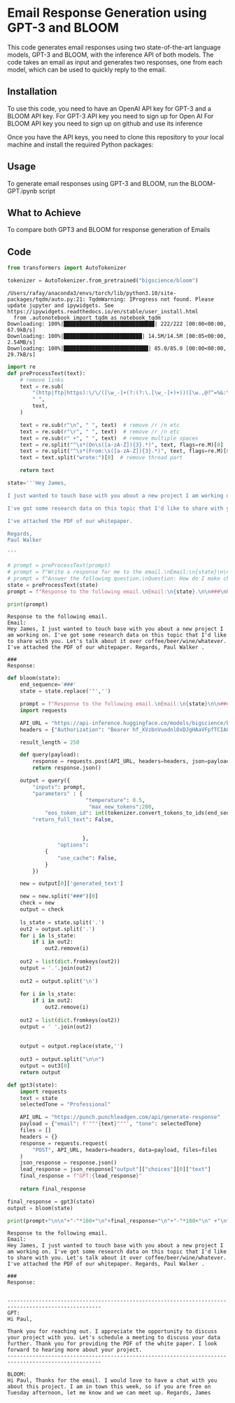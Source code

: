 # Email Response Generation using GPT-3 and BLOOM
This code generates email responses using two state-of-the-art language models, GPT-3 and BLOOM, with the inference API of both models. The code takes an email as input and generates two responses, one from each model, which can be used to quickly reply to the email.

## Installation
To use this code, you need to have an OpenAI API key for GPT-3 and a BLOOM API key. 
For GPT-3 API key you need to sign up for Open AI
For BLOOM API key you need to sign up on github and use its inference

Once you have the API keys, you need to clone this repository to your local machine and install the required Python packages:

## Usage
To generate email responses using GPT-3 and BLOOM, run the BLOOM-GPT.ipynb script


## What to Achieve
To compare both GPT3 and BLOOM for response generation of Emails

## Code

```python
from transformers import AutoTokenizer

tokenizer = AutoTokenizer.from_pretrained("bigscience/bloom")
```

    /Users/rafay/anaconda3/envs/torch/lib/python3.10/site-packages/tqdm/auto.py:21: TqdmWarning: IProgress not found. Please update jupyter and ipywidgets. See https://ipywidgets.readthedocs.io/en/stable/user_install.html
      from .autonotebook import tqdm as notebook_tqdm
    Downloading: 100%|█████████████████████████████| 222/222 [00:00<00:00, 67.9kB/s]
    Downloading: 100%|█████████████████████████| 14.5M/14.5M [00:05<00:00, 2.54MB/s]
    Downloading: 100%|███████████████████████████| 85.0/85.0 [00:00<00:00, 29.7kB/s]



```python
import re
def preProcessText(text):
    # remove links
    text = re.sub(
        "(http|ftp|https):\/\/([\w_-]+(?:(?:\.[\w_-]+)+))([\w.,@?^=%&:\/~+#-]*[\w@?^=%&\/~+#-])",
        " ",
        text,
    )

    text = re.sub(r"\n", " ", text)  # remove /r /n etc
    text = re.sub(r"\r", " ", text)  # remove /r /n etc
    text = re.sub(r" +", " ", text)  # remove multiple spaces
    text = re.split("^\s*(On\s([a-zA-Z]){3}.*)", text, flags=re.M)[0] 
    text = re.split("^\s*(From:\s([a-zA-Z]){3}.*)", text, flags=re.M)[0]
    text = text.split("wrote:")[0]  # remove thread part

    return text
```


```python
state='''Hey James,

I just wanted to touch base with you about a new project I am working on.

I've got some research data on this topic that I'd like to share with you. Let's talk about it over coffee/beer/wine/whatever.

I've attached the PDF of our whitepaper.

Regards,
Paul Walker

'''
```


```python
# prompt = preProcessText(prompt)
# prompt = f"Write a response for me to the email.\nEmail:\n{state}\n\n###\n\nResponse:\n"
# prompt = f"Answer the following question.\nQuestion: How do I make chicken masala\n\n###\n\nAnswer:\n"
state = preProcessText(state)
prompt = f"Response to the following email.\nEmail:\n{state}.\n\n###\nResponse:\n"
```


```python
print(prompt)
```

    Response to the following email.
    Email:
    Hey James, I just wanted to touch base with you about a new project I am working on. I've got some research data on this topic that I'd like to share with you. Let's talk about it over coffee/beer/wine/whatever. I've attached the PDF of our whitepaper. Regards, Paul Walker .
    
    ###
    Response:
    



```python
def bloom(state):
    end_sequence='###'
    state = state.replace('"','')

    prompt = f"Response to the following email.\nEmail:\n{state}\n\n###\nResponse:\n"
    import requests

    API_URL = "https://api-inference.huggingface.co/models/bigscience/bloom"
    headers = {"Authorization": "Bearer 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"}

    result_length = 250

    def query(payload):
        response = requests.post(API_URL, headers=headers, json=payload)
        return response.json()

    output = query({
        "inputs": prompt,
        "parameters" : {
                         "temperature": 0.5,
                          "max_new_tokens":200,
            "eos_token_id": int(tokenizer.convert_tokens_to_ids(end_sequence)),
        "return_full_text": False,


                        },
                "options": 
            {  
                "use_cache": False,
            }
        })

    new = output[0]['generated_text']

    new = new.split("###")[0]
    check = new
    output = check
    
    ls_state = state.split('.')
    out2 = output.split('.')
    for i in ls_state:
        if i in out2:
            out2.remove(i)
            
    out2 = list(dict.fromkeys(out2))
    output = '.'.join(out2)
    
    out2 = output.split('\n')
    
    for i in ls_state:
        if i in out2:
            out2.remove(i)
            
    out2 = list(dict.fromkeys(out2))
    output = ' '.join(out2)
    
    
    output = output.replace(state,'')
    
    out3 = output.split("\n\n")
    output = out3[0]    
    return output
```


```python
def gpt3(state):
    import requests
    text = state
    selectedTone = "Professional"

    API_URL = "https://punch.punchleadgen.com/api/generate-response"
    payload = {"email": f'"""{text}"""', "tone": selectedTone}
    files = []
    headers = {}
    response = requests.request(
        "POST", API_URL, headers=headers, data=payload, files=files
    )
    json_response = response.json()
    lead_response = json_response["output"]["choices"][0]["text"]
    final_response = f"GPT:{lead_response}"
    
    return final_response

```


```python
final_response = gpt3(state)
output = bloom(state)

print(prompt+"\n\n"+"-"*100+"\n"+final_response+"\n"+"-"*100+"\n" +"\n"+"BLOOM:\n" +output)
```

    Response to the following email.
    Email:
    Hey James, I just wanted to touch base with you about a new project I am working on. I've got some research data on this topic that I'd like to share with you. Let's talk about it over coffee/beer/wine/whatever. I've attached the PDF of our whitepaper. Regards, Paul Walker .
    
    ###
    Response:
    
    
    ----------------------------------------------------------------------------------------------------
    GPT:
    Hi Paul,
    
    Thank you for reaching out. I appreciate the opportunity to discuss your project with you. Let's schedule a meeting to discuss your data further. Thank you for providing the PDF of the white paper. I look forward to hearing more about your project.
    ----------------------------------------------------------------------------------------------------
    
    BLOOM:
    Hi Paul, Thanks for the email. I would love to have a chat with you about this project. I am in town this week, so if you are free on Tuesday afternoon, let me know and we can meet up. Regards, James 



```python

```

